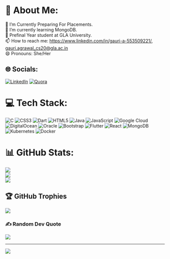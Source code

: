 # 💫 About Me:
🔭 I’m Currently Preparing For Placements.<br>🌱 I’m currently learning MongoDB.<br>🤔 Prefinal Year student at GLA University.<br>📫 How to reach me: https://www.linkedin.com/in/gauri-a-553509221/, gauri.agrawal_cs20@gla.ac.in<br>😄 Pronouns: She/Her<br>


## 🌐 Socials:
[![LinkedIn](https://img.shields.io/badge/LinkedIn-%230077B5.svg?logo=linkedin&logoColor=white)](https://linkedin.com/in/https://www.linkedin.com/in/gauri-a-553509221/) [![Quora](https://img.shields.io/badge/Quora-%23B92B27.svg?logo=Quora&logoColor=white)](https://quora.com/profile/https://www.quora.com/profile/Gauri-Agrawal-43) 

# 💻 Tech Stack:
![C](https://img.shields.io/badge/c-%2300599C.svg?style=for-the-badge&logo=c&logoColor=white) ![CSS3](https://img.shields.io/badge/css3-%231572B6.svg?style=for-the-badge&logo=css3&logoColor=white) ![Dart](https://img.shields.io/badge/dart-%230175C2.svg?style=for-the-badge&logo=dart&logoColor=white) ![HTML5](https://img.shields.io/badge/html5-%23E34F26.svg?style=for-the-badge&logo=html5&logoColor=white) ![Java](https://img.shields.io/badge/java-%23ED8B00.svg?style=for-the-badge&logo=java&logoColor=white) ![JavaScript](https://img.shields.io/badge/javascript-%23323330.svg?style=for-the-badge&logo=javascript&logoColor=%23F7DF1E) ![Google Cloud](https://img.shields.io/badge/Google%20Cloud-%234285F4.svg?style=for-the-badge&logo=google-cloud&logoColor=white) ![DigitalOcean](https://img.shields.io/badge/DigitalOcean-%230167ff.svg?style=for-the-badge&logo=digitalOcean&logoColor=white) ![Oracle](https://img.shields.io/badge/Oracle-F80000?style=for-the-badge&logo=oracle&logoColor=white) ![Bootstrap](https://img.shields.io/badge/bootstrap-%23563D7C.svg?style=for-the-badge&logo=bootstrap&logoColor=white) ![Flutter](https://img.shields.io/badge/Flutter-%2302569B.svg?style=for-the-badge&logo=Flutter&logoColor=white) ![React](https://img.shields.io/badge/react-%2320232a.svg?style=for-the-badge&logo=react&logoColor=%2361DAFB) ![MongoDB](https://img.shields.io/badge/MongoDB-%234ea94b.svg?style=for-the-badge&logo=mongodb&logoColor=white) ![Kubernetes](https://img.shields.io/badge/kubernetes-%23326ce5.svg?style=for-the-badge&logo=kubernetes&logoColor=white) ![Docker](https://img.shields.io/badge/docker-%230db7ed.svg?style=for-the-badge&logo=docker&logoColor=white)
# 📊 GitHub Stats:
![](https://github-readme-stats.vercel.app/api?username=Gauri-Agrawal838&theme=radical&hide_border=false&include_all_commits=true&count_private=true)<br/>
![](https://github-readme-streak-stats.herokuapp.com/?user=Gauri-Agrawal838&theme=radical&hide_border=false)<br/>
![](https://github-readme-stats.vercel.app/api/top-langs/?username=Gauri-Agrawal838&theme=radical&hide_border=false&include_all_commits=true&count_private=true&layout=compact)

## 🏆 GitHub Trophies
<!--[![An image of @29062002g's Holopin badges, which is a link to view their full Holopin profile](https://holopin.me/29062002g)](https://holopin.io/@29062002g) -->
![](https://github-profile-trophy.vercel.app/?username=Gauri-Agrawal838&theme=radical&no-frame=false&no-bg=true&margin-w=4)

### ✍️ Random Dev Quote
![](https://quotes-github-readme.vercel.app/api?type=horizontal&theme=radical)


---
[![](https://visitcount.itsvg.in/api?id=Gauri-Agrawal838&icon=0&color=0)](https://visitcount.itsvg.in)

<!-- Proudly created with GPRM ( https://gprm.itsvg.in ) -->
